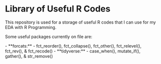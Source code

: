 # Library of Useful R Codes
<p>This repository is used for a storage of useful R codes that I can use for my EDA with R Programming.</p>
<p>Some useful packages currently on file are:</p>
- **forcats:**
  - fct_reorder(), fct_collapse(), fct_other(), fct_relevel(), fct_rev(), & fct_recode()
- **tidyverse:**
  - case_when(), mutate_if(), gather(), & str_remove()
